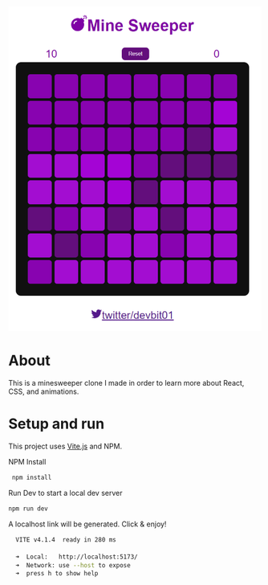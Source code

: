 ![Mine Sweeper](/docs/minesweeper.png)

# About

This is a minesweeper clone I made in order to learn more about React, CSS, and animations.

# Setup and run

This project uses [Vite.js](https://vitejs.dev/) and NPM.

NPM Install

```bash
 npm install
```

Run Dev to start a local dev server

```bash
npm run dev
```

A localhost link will be generated. Click & enjoy!

```bash
  VITE v4.1.4  ready in 280 ms

  ➜  Local:   http://localhost:5173/
  ➜  Network: use --host to expose
  ➜  press h to show help

```
